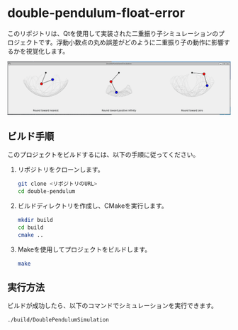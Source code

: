 # double-pendulum-float-error

このリポジトリは、Qtを使用して実装された二重振り子シミュレーションのプロジェクトです。浮動小数点の丸め誤差がどのように二重振り子の動作に影響するかを視覚化します。

![Double Pendulum Demo](Animation.gif)

## ビルド手順

このプロジェクトをビルドするには、以下の手順に従ってください。

1. リポジトリをクローンします。

    ```sh
    git clone <リポジトリのURL>
    cd double-pendulum
    ```

2. ビルドディレクトリを作成し、CMakeを実行します。

    ```sh
    mkdir build
    cd build
    cmake ..
    ```

3. Makeを使用してプロジェクトをビルドします。

    ```sh
    make
    ```

## 実行方法

ビルドが成功したら、以下のコマンドでシミュレーションを実行できます。

```sh
./build/DoublePendulumSimulation
```
